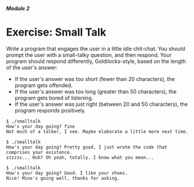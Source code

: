 ##### Module 2

# Exercise: Small Talk

Write a program that engages the user in a little idle chit-chat. You should prompt the user with a small-talky
question, and then respond. Your program should respond differently, Goldilocks-style, 
based on the length of the user's answer:
* If the user's answer was too short (fewer than 20 characters), the program gets offended.
* If the user's answer was too long (greater than 50 characters), the program gets bored of listening.
* If the user's answer was just right (between 20 and 50 characters), the program responds positively.

```
$ ./smalltalk
How's your day going? fine
Not much of a talker, I see. Maybe elaborate a little more next time.

$ ./smalltalk
How's your day going? Pretty good, I just wrote the code that comprises your existence.
zzzzzz... Huh? Oh yeah, totally. I know what you mean...

$ ./smalltalk
How's your day going? Good. I like your shoes.
Nice! Mine's going well, thanks for asking.
```
